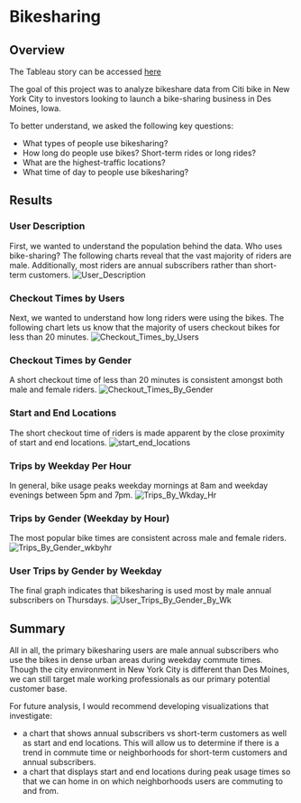 # Bikesharing

## Overview

The Tableau story can be accessed [here](https://public.tableau.com/app/profile/michaela.austin/viz/nyc_bikesharing_16571314751710/NYCBikes?publish=yes)

The goal of this project was to analyze bikeshare data from Citi bike in New York City to investors looking to launch a bike-sharing business in Des Moines, Iowa.

To better understand, we asked the following key questions:

- What types of people use bikesharing?
- How long do people use bikes? Short-term rides or long rides?
- What are the highest-traffic locations?
- What time of day to people use bikesharing?

## Results

### User Description

First, we wanted to understand the population behind the data. Who uses bike-sharing? The following charts reveal that the vast majority of riders are male. Additionally, most riders are annual subscribers rather than short-term customers. 
![User_Description](https://github.com/MichaelaAnastasiaAustin/bikesharing/blob/main/images/User_Description.png)

### Checkout Times by Users
Next, we wanted to understand how long riders were using the bikes. The following chart lets us know that the majority of users checkout bikes for less than 20 minutes.
![Checkout_Times_by_Users](https://github.com/MichaelaAnastasiaAustin/bikesharing/blob/main/images/Checkout_Times_by_Users.png)

### Checkout Times by Gender
A short checkout time of less than 20 minutes is consistent amongst both male and female riders.
![Checkout_Times_By_Gender](https://github.com/MichaelaAnastasiaAustin/bikesharing/blob/main/images/Checkout_Times_By_Gender.png)


### Start and End Locations
The short checkout time of riders is made apparent by the close proximity of start and end locations.
![start_end_locations](https://github.com/MichaelaAnastasiaAustin/bikesharing/blob/main/images/start_end_locations.png)


### Trips by Weekday Per Hour
In general, bike usage peaks weekday mornings at 8am and weekday evenings between 5pm and 7pm.
![Trips_By_Wkday_Hr](https://github.com/MichaelaAnastasiaAustin/bikesharing/blob/main/images/Trips_By_Wkday_Hr.png)


### Trips by Gender (Weekday by Hour)
The most popular bike times are consistent across male and female riders.
![Trips_By_Gender_wkbyhr](https://github.com/MichaelaAnastasiaAustin/bikesharing/blob/main/images/Trips_By_Gender_wkbyhr.png)

### User Trips by Gender by Weekday
The final graph indicates that bikesharing is used most by male annual subscribers on Thursdays.
![User_Trips_By_Gender_By_Wk](https://github.com/MichaelaAnastasiaAustin/bikesharing/blob/main/images/User_Trips_By_Gender_By_Wk.png)

## Summary
All in all, the primary bikesharing users are male annual subscribers who use the bikes in dense urban areas during weekday commute times. Though the city environment in New York City is different than Des Moines, we can still target male working professionals as our primary potential customer base. 

For future analysis, I would recommend developing visualizations that investigate:
- a chart that shows annual subscribers vs short-term customers as well as start and end locations. This will allow us to determine if there is a trend in commute time or neighborhoods  for short-term customers and annual subscribers. 
- a chart that displays start and end locations during peak usage times so that we can home in on which neighborhoods users are commuting to and from. 
